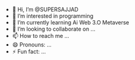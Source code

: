 - 👋 Hi, I’m @SUPERSAJJAD
- 👀 I’m interested in programming 
- 🌱 I’m currently learning Ai Web 3.O Metaverse
- 💞️ I’m looking to collaborate on ...
- 📫 How to reach me ...
- 😄 Pronouns: ...
- ⚡ Fun fact: ...

<!---
SUPERSAJJAD/SUPERSAJJAD is a ✨ special ✨ repository because its `README.md` (this file) appears on your GitHub profile.
You can click the Preview link to take a look at your changes.
--->
